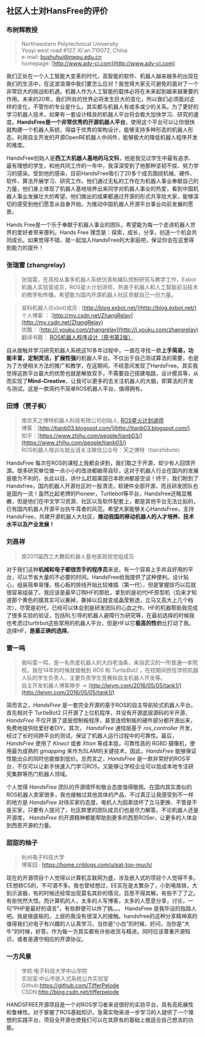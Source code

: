 ## 社区人士对HansFree的评价

### 布树辉教授 

>Northwestern Polytechnical University   
Youyi west road #127, Xi'an 710072, China   
e-mail: bushuhui@nwpu.edu.cn   
homepage: [http://www.adv-ci.com](http://www.adv-ci.com)   

我们正处在一个人工智能大变革的时代，高智能的软件、机器人越来越多的出现在我们的生活中，在这波浪潮中我们要怎么应对？我觉得大家无可避免的面对了一个非常巨大的挑战和机遇，机器人作为人工智能的载体必将在未来起到越来越重要的作用。未来的20年，我们所处的世界必将发生巨大的变化，所以我们必须面对这样的变化，不管你的专业是什么，其实都与机器人有或多或少的关系。为了更好的学习机器人技术，如果有一套设计精良的机器人平台将会极大加快学习、研究的速度。**HandsFree是一个非常优秀的开源机器人平台**，使用这个平台可以让你很快就构建一个机器人系统，得益于优秀的架构设计，能够支持多种形态的机器人形态，利用自主开发的开源OpenRE机器人中间件，能够极大的降低机器人程序开发的难度。

HandsFree创始人是**西工大机器人基地的马文科**，他是我见过学生中最有追求、最有理想的学生，和他共同工作的一年中，我深深受到了他那种坚韧不拔、努力学习的感染。受到他的感染，目前HandsFree吸引了20多个成员围绕机械、硬件、软件、算法开展学习、研究工作。他们通过无私的工作在为机器人事业奉献自己的力量，他们身上体现了机器人基地培养出来同学对机器人事业的热爱，看到中国机器人事业发展壮大的希望。他们做出的成果都通过开源的形式共享给大家，能够深切的感受到他们愿意从自身开始，为推动中国机器人开源平台事业向前发展的愿景。

Hands Free是一个乐于奉献于机器人事业的团队，希望能为每一个走进机器人世界的爱好者带来便利。Hands Free 理念是：探索，成长，分享，创造一个机会共同成长。如果觉得不错，就一起加入HandsFree的大家庭吧，保证你会在这里得到能力的提升！

### 张瑞雷 (zhangrelay)
> 张瑞雷，在高校从事多机器人系统仿真和编队控制研究与教学工作，Exbot机器人实验室成员，ROS星火计划讲师，热衷于机器人和人工智能前沿技术的教学和传播，希望能为国内开源机器人社区贡献自己一份力量。

> 易科机器人(Exbot)成员 : [http://blog.exbot.net/](http://blog.exbot.net/)    
个人博客 ： [http://my.csdn.net/ZhangRelay](http://my.csdn.net/ZhangRelay)     
优酷： [http://i.youku.com/zhangrelay](http://i.youku.com/zhangrelay)       
翻译书籍： [ROS机器人程序设计（原书第2版）](http://blog.csdn.net/zhangrelay/article/details/53324759)         

自从接触并学习研究机器人系统这10多年过程中，一直在寻找一款**上手简易，功能丰富，定制灵活，扩展性强**的机器人平台。不仅出于自己测试算法的需要，也是为了方便相关方法的推广和教学，在这期间，不经意间发现了HardsFree。其实我觉得这款平台最大的优势也就是解放双手，不需要自己搭建电路，设计模具等，从而实现了**Mind-Creative**，让我可以更多的去关注机器人的大脑，即算法的开发与测试。这是一款简约不简单ROS机器人平台，值得拥有。


### 田博（贾子枫）

>南京天之博特机器人科技有限公司创始人, [ROS星火计划讲师](http://www.rosclub.cn/enroll-detail-4.html)     
博客：[http://tianb03.blogspot.com/](http://tianb03.blogspot.com/)   
知乎：[https://www.zhihu.com/people/tianb03/](https://www.zhihu.com/people/tianb03/)   
ROS机器人培训与就业请关注微信公众号：天之博特（tianzhibote）    

HandsFree 每次在ROS的课程上我都会讲到，我们取之于开源，却少有人回馈开源。很多研究单位做一点小小的改进都敝帚自珍，这对于机器人行业在国内的发展是极为不利的，长此以往，讲什么赶超美国日本欧洲都是空谈！终于，我们盼到了Handsfree，国内机器人开源社区的一股清流，软硬件全部开源，而且研发团队也是国内一流！虽然比起老牌的Pioneer，Turtlebot等平台，Handsfree还略显稚嫩，但是他们在中文学习资源、社区以及软件配套上，都是其他平台无法比拟的，已有国内机器人开源平台执牛耳者的风范。希望大家能够关心HandsFree，支持HandsFree，共建开源机器人大社区，**推动我国的移动机器人的人才培养、技术水平以及产业发展！**

### 刘昌祥

>原2011届西工大舞蹈机器人基地家政视觉组成员

对于我们这种**机械和电子都很苦手的程序员**来说，有一个容易上手并且好用的平台，可以节省大量的不必要的时间。HandsFree给我提供了这种便利。设计贴心，组装简单易懂，核心板的排线开始比较难插（第一代），但是掌握技巧以后就很容易组装了。我应该是最早订购HF的那批，拿到的是初代HF原型机（后来才知道那个黄色的膜其实可以撕掉，撕掉以后就变成晶莹剔透，立马又高大上几个档次），尽管是初代，已经可以体会到是研发团队的心血之作。HF的机器帮助我完成了很多实验的验证，包括RL引导的机器人避障行为研究等，在最初选择的时候我也考虑过turtlrbot这些常用的机器人平台，但是HF以它**极高的性价**比打动了我。选择HF，**是最正确的选择**。

### 雷一鸣

>我叫雷一鸣，是一名热爱机器人的大四老油条，来自武汉的一所普通一本院校。我在14年的时候就接触到 *ROS* 和 *TurtleBot2* ，在校期间担任学院机器人队的学生负责人，主要负责学生竞赛和自主机器人开发等。    
自主开发机器人博客移步 -> [http://leiym.com/2016/05/05/tank1/](http://leiym.com/2016/05/05/tank1/)

简而言之，*HandsFree* 是一套完全开源的基于ROS的自主导航轮式机器人平台。首先相对于 TurtleBot2 只开源了上位机程序，并没有开源底层源码的半开源，*HandsFree* 不仅开源了底层控制板程序，甚至连控制板的硬件部分都开源出来，免费地提供给爱好者DIY。其次， *HandsFree* 通信层基于 *ros_controller* 开发，经过了长时间跨平台的测试，保证了机器人运行过程中的可靠性。最后， *HandsFree* 使用了 *Kinect* 或者 *Xtion* 等成本低，可靠性高的 RGBD 摄像机，使用最为成熟的 *gmapping* 来作为SLAM的关键技术，因此，*HandsFree* 能够保证性能出众的同时也能做到低价。总而言之，*HandsFree* 是一款非常好的ROS平台，不仅可以让新手快速入门学习ROS，又能够让学校企业可以低成本地专注研究集群等热门机器人领域。

个人觉得 *HandsFree* 团队的开源情怀和敬业态度值得敬佩。在国内其实类似的ROS机器人卖家很多，我也接触过其他具体的产品，不过真正让我感受到不一样的地方是 *HandsFree* 对待买家的态度，电机人为因素烧坏了立马更换、不管是不是买家，只要有人提问了，社区群里的团队成员们也是尽力解答。不论机器人还是开源库， *HandsFree* 的开源精神都能帮助到更多的西恩ROSer，让更多的人体会到西恩开源的力量。


###   甜甜的柚子  
>杭州电子科技大学    
博客园  :  [https://home.cnblogs.com/u/eat-too-much/ ](https://home.cnblogs.com/u/eat-too-much/)     

现在的开源项目个人觉得以计算机互联网为盛，涉及嵌入式的项目个人觉得不多。EE想转CS的，不可谓不多。我也曾经想过，EE实在是太繁杂了，小到电烙铁，大到示波器，有的时候还经常出现莫名其妙的情况，百思不得其解。有些不了了之。有些恍然大悟。而计算机的人，太多的人写博客，太多的人愿意分享，讨论，一句“PHP是最好的语言”，有些群便可以炸了锅。。。
HandsFree 是我毕设的指路人吧。我是做底板的。上层的我没有很深入的接触。handsfree的这种分享精神真的值得我们对电子有兴趣的人认真学习，当你是“小白”的时候，好问，当你是“大牛”的时候，好答。作为每一方其实都有许些收货与精进。同时应该尊重开源知识，或者是遵守相应的开源协议。

### 一方风景
>学校:电子科技大学中山学院   
实验室:中山市嵌入式系统公共实验室   
Github:https://github.com/TifferPelode   
CSDN:http://blog.csdn.net/tifferpelode   

HANDSFREE开源项目是一个对ROS学习者来说很好的实验平台，具有高拓展性和鲁棒性。对于掌握了ROS基础知识，急需实物来进一步学习的人提供了一个理想的实践平台，项目全开源也使我们可以在其原有的基础上做适合自己想法的功能。
